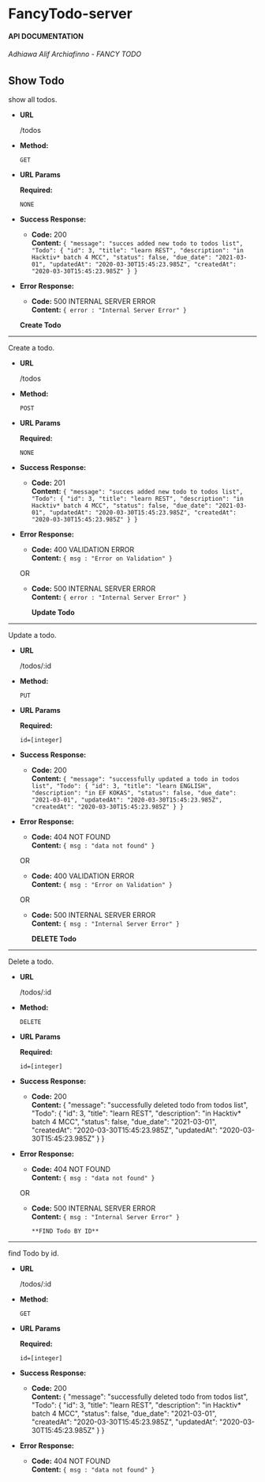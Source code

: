 # FancyTodo-server
#### API DOCUMENTATION

###### Adhiawa Alif Archiafinno - FANCY TODO
**Show Todo**
----
  show all todos.

* **URL**

  /todos

* **Method:**

  `GET`
  
*  **URL Params**

   **Required:**
 
   `NONE`

* **Success Response:**

  * **Code:** 200 <br />
    **Content:** `{
    "message": "succes added new todo to todos list",
    "Todo": {
        "id": 3,
        "title": "learn REST",
        "description": "in Hacktiv* batch 4 MCC",
        "status": false,
        "due_date": "2021-03-01",
        "updatedAt": "2020-03-30T15:45:23.985Z",
        "createdAt": "2020-03-30T15:45:23.985Z"
    }
}`
 
* **Error Response:**

  * **Code:** 500 INTERNAL SERVER ERROR <br />
    **Content:** `{ error : "Internal Server Error" }`




  **Create Todo**
----
  Create a todo.

* **URL**

  /todos

* **Method:**

  `POST`
  
*  **URL Params**

   **Required:**
 
   `NONE`

* **Success Response:**

  * **Code:** 201 <br />
    **Content:** `{
    "message": "succes added new todo to todos list",
    "Todo": {
        "id": 3,
        "title": "learn REST",
        "description": "in Hacktiv* batch 4 MCC",
        "status": false,
        "due_date": "2021-03-01",
        "updatedAt": "2020-03-30T15:45:23.985Z",
        "createdAt": "2020-03-30T15:45:23.985Z"
    }
}`
 
* **Error Response:**

  * **Code:** 400 VALIDATION ERROR <br />
    **Content:** `{ msg : "Error on Validation" }`

  OR

  * **Code:** 500 INTERNAL SERVER ERROR <br />
    **Content:** `{ error : "Internal Server Error" }`




    **Update Todo**
----
  Update a todo.

* **URL**

  /todos/:id

* **Method:**

  `PUT`
  
*  **URL Params**

   **Required:**
 
   `id=[integer]`

* **Success Response:**

  * **Code:** 200 <br />
    **Content:** `{
    "message": "successfully updated a todo in todos list",
    "Todo": {
        "id": 3,
        "title": "learn ENGLISH",
        "description": "in EF KOKAS",
        "status": false,
        "due_date": "2021-03-01",
        "updatedAt": "2020-03-30T15:45:23.985Z",
        "createdAt": "2020-03-30T15:45:23.985Z"
    }
}`
 
* **Error Response:**

  * **Code:** 404 NOT FOUND <br />
    **Content:** `{ msg : "data not found" }`

  OR

  * **Code:** 400 VALIDATION ERROR <br />
    **Content:** `{ msg : "Error on Validation" }`
  
  OR

  * **Code:** 500 INTERNAL SERVER ERROR <br />
  **Content:** `{ msg : "Internal Server Error" }`




      **DELETE Todo**
----
  Delete a todo.

* **URL**

  /todos/:id

* **Method:**

  `DELETE`
  
*  **URL Params**

   **Required:**
 
   `id=[integer]`

* **Success Response:**

  * **Code:** 200 <br />
    **Content:** {
    "message": "successfully deleted todo from todos list",
    "Todo": {
        "id": 3,
        "title": "learn REST",
        "description": "in Hacktiv* batch 4 MCC",
        "status": false,
        "due_date": "2021-03-01",
        "createdAt": "2020-03-30T15:45:23.985Z",
        "updatedAt": "2020-03-30T15:45:23.985Z"
    }
}
 
* **Error Response:**

  * **Code:** 404 NOT FOUND <br />
    **Content:** `{ msg : "data not found" }`

  OR

  * **Code:** 500 INTERNAL SERVER ERROR <br />
  **Content:** `{ msg : "Internal Server Error" }`



        **FIND Todo BY ID**
----
  find Todo by id.

* **URL**

  /todos/:id

* **Method:**

  `GET`
  
*  **URL Params**

   **Required:**
 
   `id=[integer]`

* **Success Response:**

  * **Code:** 200 <br />
    **Content:** {
    "message": "successfully deleted todo from todos list",
    "Todo": {
        "id": 3,
        "title": "learn REST",
        "description": "in Hacktiv* batch 4 MCC",
        "status": false,
        "due_date": "2021-03-01",
        "createdAt": "2020-03-30T15:45:23.985Z",
        "updatedAt": "2020-03-30T15:45:23.985Z"
    }
}
 
* **Error Response:**

  * **Code:** 404 NOT FOUND <br />
    **Content:** `{ msg : "data not found" }`


